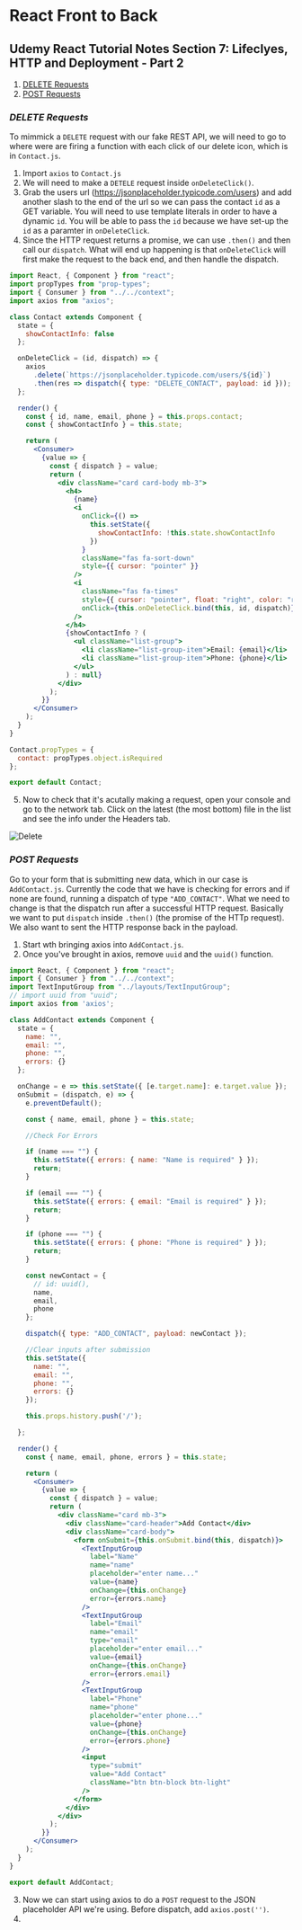 # React Front to Back

## Udemy React Tutorial Notes Section 7: Lifeclyes, HTTP and Deployment - Part 2

1. [ DELETE Requests ](#delete-requests)
2. [ POST Requests ](#post-requests)

<a data="delete-requests"></a>

### **_DELETE Requests_**

To mimmick a `DELETE` request with our fake REST API, we will need to go to where were are firing a function with each click of our delete icon, which is in `Contact.js`.

1. Import `axios` to `Contact.js`
2. We will need to make a `DETELE` request inside `onDeleteClick()`.
3. Grab the users url (https://jsonplaceholder.typicode.com/users) and add another slash to the end of the url so we can pass the contact `id` as a GET variable. You will need to use template literals in order to have a dynamic `id`. You will be able to pass the `id` because we have set-up the `id` as a paramter in `onDeleteClick`.
4. Since the HTTP request returns a promise, we can use `.then()` and then call our `dispatch`. What will end up happening is that `onDeleteClick` will first make the request to the back end, and then handle the dispatch.

```jsx
import React, { Component } from "react";
import propTypes from "prop-types";
import { Consumer } from "../../context";
import axios from "axios";

class Contact extends Component {
  state = {
    showContactInfo: false
  };

  onDeleteClick = (id, dispatch) => {
    axios
      .delete(`https://jsonplaceholder.typicode.com/users/${id}`)
      .then(res => dispatch({ type: "DELETE_CONTACT", payload: id }));
  };

  render() {
    const { id, name, email, phone } = this.props.contact;
    const { showContactInfo } = this.state;

    return (
      <Consumer>
        {value => {
          const { dispatch } = value;
          return (
            <div className="card card-body mb-3">
              <h4>
                {name}
                <i
                  onClick={() =>
                    this.setState({
                      showContactInfo: !this.state.showContactInfo
                    })
                  }
                  className="fas fa-sort-down"
                  style={{ cursor: "pointer" }}
                />
                <i
                  className="fas fa-times"
                  style={{ cursor: "pointer", float: "right", color: "red" }}
                  onClick={this.onDeleteClick.bind(this, id, dispatch)}
                />
              </h4>
              {showContactInfo ? (
                <ul className="list-group">
                  <li className="list-group-item">Email: {email}</li>
                  <li className="list-group-item">Phone: {phone}</li>
                </ul>
              ) : null}
            </div>
          );
        }}
      </Consumer>
    );
  }
}

Contact.propTypes = {
  contact: propTypes.object.isRequired
};

export default Contact;
```

5. Now to check that it's acutally making a request, open your console and go to the network tab. Click on the latest (the most bottom) file in the list and see the info under the Headers tab.

![Delete](./images/delete-working.png)

<a data="post-requests"></a>

### **_POST Requests_**

Go to your form that is submitting new data, which in our case is `AddContact.js`. Currently the code that we have is checking for errors and if none are found, running a dispatch of type `"ADD_CONTACT"`. What we need to change is that the dispatch run after a successful HTTP request. Basically we want to put `dispatch` inside `.then()` (the promise of the HTTp request). We also want to sent the HTTP response back in the payload. 

1. Start wth bringing axios into `AddContact.js`. 
2. Once you've brought in axios, remove `uuid` and the `uuid()` function.

```jsx
import React, { Component } from "react";
import { Consumer } from "../../context";
import TextInputGroup from "../layouts/TextInputGroup";
// import uuid from "uuid";
import axios from 'axios';

class AddContact extends Component {
  state = {
    name: "",
    email: "",
    phone: "",
    errors: {}
  };

  onChange = e => this.setState({ [e.target.name]: e.target.value });
  onSubmit = (dispatch, e) => {
    e.preventDefault();

    const { name, email, phone } = this.state;

    //Check For Errors

    if (name === "") {
      this.setState({ errors: { name: "Name is required" } });
      return;
    }

    if (email === "") {
      this.setState({ errors: { email: "Email is required" } });
      return;
    }

    if (phone === "") {
      this.setState({ errors: { phone: "Phone is required" } });
      return;
    }

    const newContact = {
      // id: uuid(),
      name,
      email,
      phone
    };

    dispatch({ type: "ADD_CONTACT", payload: newContact });

    //Clear inputs after submission
    this.setState({
      name: "",
      email: "",
      phone: "",
      errors: {}
    });

    this.props.history.push('/');

  };

  render() {
    const { name, email, phone, errors } = this.state;

    return (
      <Consumer>
        {value => {
          const { dispatch } = value;
          return (
            <div className="card mb-3">
              <div className="card-header">Add Contact</div>
              <div className="card-body">
                <form onSubmit={this.onSubmit.bind(this, dispatch)}>
                  <TextInputGroup
                    label="Name"
                    name="name"
                    placeholder="enter name..."
                    value={name}
                    onChange={this.onChange}
                    error={errors.name}
                  />
                  <TextInputGroup
                    label="Email"
                    name="email"
                    type="email"
                    placeholder="enter email..."
                    value={email}
                    onChange={this.onChange}
                    error={errors.email}
                  />
                  <TextInputGroup
                    label="Phone"
                    name="phone"
                    placeholder="enter phone..."
                    value={phone}
                    onChange={this.onChange}
                    error={errors.phone}
                  />
                  <input
                    type="submit"
                    value="Add Contact"
                    className="btn btn-block btn-light"
                  />
                </form>
              </div>
            </div>
          );
        }}
      </Consumer>
    );
  }
}

export default AddContact;

```

3. Now we can start using axios to do a `POST` request to the JSON placeholder API we're using. Before dispatch, add `axios.post('')`.
4. 